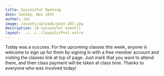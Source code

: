 ```yaml
---
title: Successful Opening
date: Sunday, Nov 16th
author: Joe
image: /assets/uploads/post-283.jpg
description: (A successful event!)
layout: ../../../layouts/Post.astro
---
```


Today was a success.  For the upcoming classes this week, anyone is welcome to sign up for them by signing in with a free member account and visiting the classes link at top of page.  Just mark that you want to attend there, and then class payment will be taken at class time.   Thanks to everyone who was involved today!
